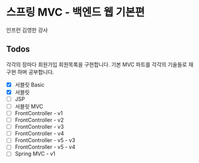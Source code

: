 # 스프링 MVC - 백엔드 웹 기본편
인프런 김영한 강사

## Todos
각각의 장마다 회원가입 회원목록을 구현합니다.
 기본 MVC 파트를 각각의 기술들로 재구현 하며 공부합니다. 
* [x] 서블릿 Basic
* [x] 서블릿
* [ ] JSP
* [ ] 서블릿 MVC
* [ ] FrontController - v1
* [ ] FrontController - v2
* [ ] FrontController - v3
* [ ] FrontController - v4
* [ ] FrontController - v5 - v3
* [ ] FrontController - v5 - v4
* [ ] Spring MVC - v1